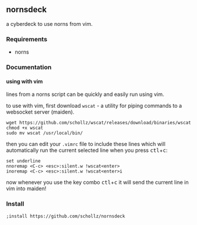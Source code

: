 ## nornsdeck

a cyberdeck to use norns from vim.


### Requirements

- norns

### Documentation


#### using with vim

lines from a norns script can be quickly and easily run using vim.

to use with vim, first download `wscat` - a utility for piping commands to a websocket server (maiden).

```
wget https://github.com/schollz/wscat/releases/download/binaries/wscat
chmod +x wscat
sudo mv wscat /usr/local/bin/
```

then you can edit your `.vimrc` file to include these lines which will automatically run
the current selected line when you press <kbd>ctl</kbd>+<kbd>c</kbd>:

```vim
set underline
nnoremap <C-c> <esc>:silent.w !wscat<enter>
inoremap <C-c> <esc>:silent.w !wscat<enter>i
```

now whenever you use the key combo <kbd>ctl</kbd>+<kbd>c</kbd> it will send the current line in vim into maiden!


### Install

```
;install https://github.com/schollz/nornsdeck
```